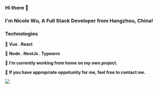 ### Hi there 👋


### I'm Nicole Wu, A Full Stack Developer from Hangzhou, China!

### Technologies

🧃 **Vue . React**

🧃 **Node . NestJs . Typeorm**


🏡 **I’m currently working from home on my own project.**

🔭 **If you have appropriate oppotunity for me, feel free to contact me.**


<img src="https://github-readme-stats.vercel.app/api/top-langs/?username=niki571&layout=compact" />
